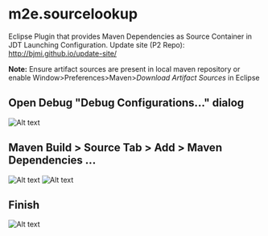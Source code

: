 # m2e.sourcelookup
Eclipse Plugin that provides Maven Dependencies as Source Container in JDT Launching Configuration.
Update site (P2 Repo): http://bjmi.github.io/update-site/

**Note:** Ensure artifact sources are present in local maven repository or enable Window>Preferences>Maven>*Download Artifact Sources* in Eclipse
## Open Debug "Debug Configurations..." dialog
![Alt text](../gh-pages/images/launch-debug1.png?raw=true)
## Maven Build > Source Tab > Add > Maven Dependencies ...
![Alt text](../gh-pages/images/launch-debug2.png?raw=true)
![Alt text](../gh-pages/images/launch-debug3.png?raw=true)
## Finish
![Alt text](../gh-pages/images/launch-debug4.png?raw=true)
